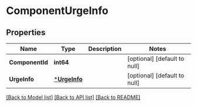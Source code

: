 # ComponentUrgeInfo

## Properties
Name | Type | Description | Notes
------------ | ------------- | ------------- | -------------
**ComponentId** | **int64** |  | [optional] [default to null]
**UrgeInfo** | [***UrgeInfo**](urge_info.md) |  | [optional] [default to null]

[[Back to Model list]](../README.md#documentation-for-models) [[Back to API list]](../README.md#documentation-for-api-endpoints) [[Back to README]](../README.md)


